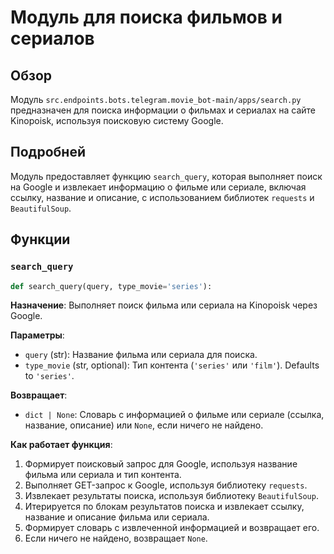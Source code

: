 # Модуль для поиска фильмов и сериалов

## Обзор

Модуль `src.endpoints.bots.telegram.movie_bot-main/apps/search.py` предназначен для поиска информации о фильмах и сериалах на сайте Kinopoisk, используя поисковую систему Google.

## Подробней

Модуль предоставляет функцию `search_query`, которая выполняет поиск на Google и извлекает информацию о фильме или сериале, включая ссылку, название и описание, с использованием библиотек `requests` и `BeautifulSoup`.

## Функции

### `search_query`

```python
def search_query(query, type_movie='series'):
```

**Назначение**: Выполняет поиск фильма или сериала на Kinopoisk через Google.

**Параметры**:

*   `query` (str): Название фильма или сериала для поиска.
*   `type_movie` (str, optional): Тип контента (`'series'` или `'film'`). Defaults to `'series'`.

**Возвращает**:

*   `dict | None`: Словарь с информацией о фильме или сериале (ссылка, название, описание) или `None`, если ничего не найдено.

**Как работает функция**:

1.  Формирует поисковый запрос для Google, используя название фильма или сериала и тип контента.
2.  Выполняет GET-запрос к Google, используя библиотеку `requests`.
3.  Извлекает результаты поиска, используя библиотеку `BeautifulSoup`.
4.  Итерируется по блокам результатов поиска и извлекает ссылку, название и описание фильма или сериала.
5.  Формирует словарь с извлеченной информацией и возвращает его.
6.  Если ничего не найдено, возвращает `None`.